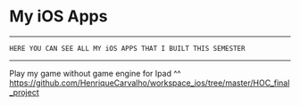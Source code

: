 # My iOS Apps

********* ********* ********* ********* ********* ********* ********* *********
    HERE YOU CAN SEE ALL MY iOS APPS THAT I BUILT THIS SEMESTER
********* ********* ********* ********* ********* ********* ********* ********* 


Play my game without game engine for Ipad ^^
https://github.com/HenriqueCarvalho/workspace_ios/tree/master/HOC_final_project
